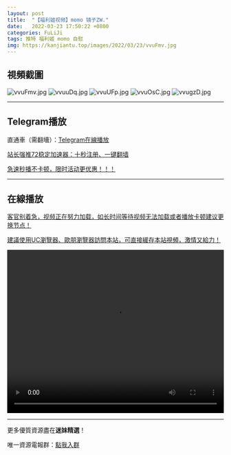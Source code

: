 ```yaml
---
layout: post
title:  "【福利姬视频】momo 镜子ZW."
date:   2022-03-23 17:50:22 +0800
categories: FuLiJi
tags: 推特 福利姬 momo 自慰
img: https://kanjiantu.top/images/2022/03/23/vvuFmv.jpg
---
```



## 視頻截圖

![vvuFmv.jpg](https://kanjiantu.top/images/2022/03/23/vvuFmv.jpg)
![vvuuDq.jpg](https://kanjiantu.top/images/2022/03/23/vvuuDq.jpg)
![vvuUFp.jpg](https://kanjiantu.top/images/2022/03/23/vvuUFp.jpg)
![vvuOsC.jpg](https://kanjiantu.top/images/2022/03/23/vvuOsC.jpg)
![vvugzD.jpg](https://kanjiantu.top/images/2022/03/23/vvugzD.jpg)

* * *
## Telegram播放

直通車（需翻墻）：[Telegram在線播放](https://t.me/mimeijingxuan/311)

<u>站长强推72稳定加速器：[十秒注册、一键翻墙](https://www.mimei.blog/skip/vpn.html) </u>


<u>急速秒播不卡顿，限时活动更优惠！！！</u>
* * *
## 在線播放
<u>客官别着急，视频正在努力加载，如长时间等待视频无法加载或者播放卡顿建议更换节点！</u>

<u>建議使用UC瀏覽器、歐朋瀏覽器訪問本站，可直接緩存本站視頻，激情又給力！</u>
<center><video src="https://cdn.publer.io/uploads/videos/62454100db27977586aac41e/07959df85a14b07d0d14519a4a5bddb0.mp4" width="100%" height="380px" controls="controls"></video></center>


* * *
更多優質資源盡在**迷妹精選**！

唯一資源電報群：[點我入群](https://t.me/mimeijingxuan)



